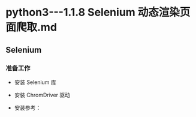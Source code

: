 # python3---1.1.8 Selenium 动态渲染页面爬取.md

## Selenium

### 准备工作
- 安装 Selenium 库
- 安装 ChromDriver 驱动

- 安装参考：[](https://github.com/fairyly/python/blob/master/python3%20%E7%88%AC%E8%99%AB%E5%BC%80%E5%8F%91%E5%AE%9E%E6%88%98%EF%BC%88book%EF%BC%89.md#1%E8%AF%B7%E6%B1%82%E5%BA%93%E5%AE%89%E8%A3%85)